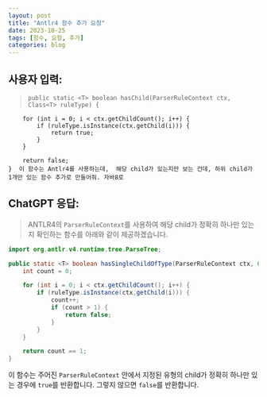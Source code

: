 ```yaml
---
layout: post
title: "Antlr4 함수 추가 요청"
date: 2023-10-25
tags: [함수, 요청, 추가]
categories: blog
---
```


## 사용자 입력:
>     public static <T> boolean hasChild(ParserRuleContext ctx, Class<T> ruleType) {
        for (int i = 0; i < ctx.getChildCount(); i++) {
            if (ruleType.isInstance(ctx.getChild(i))) {
                return true;
            }
        }

        return false;
    }  이 함수는 Antlr4를 사용하는데,  해당 child가 있는지만 보는 건데, 하위 child가 1개만 있는 함수 추가로 만들어줘. 자바8로

## ChatGPT 응답:
> ANTLR4의 `ParserRuleContext`를 사용하여 해당 child가 정확히 하나만 있는지 확인하는 함수를 아래와 같이 제공하겠습니다. 

```java
import org.antlr.v4.runtime.tree.ParseTree;

public static <T> boolean hasSingleChildOfType(ParserRuleContext ctx, Class<T> ruleType) {
    int count = 0;

    for (int i = 0; i < ctx.getChildCount(); i++) {
        if (ruleType.isInstance(ctx.getChild(i))) {
            count++;
            if (count > 1) {
                return false;
            }
        }
    }

    return count == 1;
}
```

이 함수는 주어진 `ParserRuleContext` 안에서 지정된 유형의 child가 정확히 하나만 있는 경우에 `true`를 반환합니다. 그렇지 않으면 `false`를 반환합니다.

